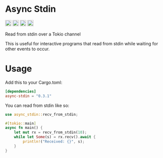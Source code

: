 # Async Stdin

[<img alt="github" src="https://img.shields.io/badge/github-wcygan/async--stdin-8da0cb?style=for-the-badge&labelColor=555555&logo=github" height="20">](https://github.com/wcygan/async-stdin)
[<img alt="crates.io" src="https://img.shields.io/crates/v/async-stdin.svg?style=for-the-badge&color=fc8d62&logo=rust" height="20">](https://crates.io/crates/async-stdin)
[<img alt="docs.rs" src="https://img.shields.io/badge/docs.rs-async--stdin-66c2a5?style=for-the-badge&labelColor=555555&logo=docs.rs" height="20">](https://docs.rs/async-stdin)
[<img alt="build status" src="https://img.shields.io/github/actions/workflow/status/wcygan/async-stdin/test.yml?branch=main&style=for-the-badge" height="20">](https://github.com/wcygan/async-stdin/actions?query=branch%3Amain)

Read from stdin over a Tokio channel

This is useful for interactive programs that read from stdin while waiting for other events to occur.

# Usage

Add this to your Cargo.toml:

```toml
[dependencies]
async-stdin = "0.3.1"
```

You can read from stdin like so:

```rust
use async_stdin::recv_from_stdin;

#[tokio::main]
async fn main() {
    let mut rx = recv_from_stdin(10);
    while let Some(s) = rx.recv().await {
        println!("Received: {}", s);
    }
}
```